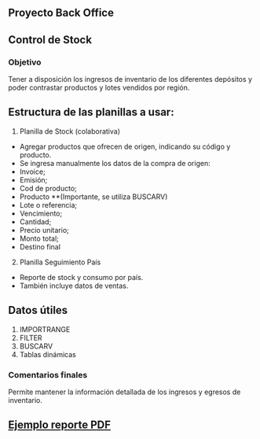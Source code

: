 ## Proyecto Back Office

## Control de Stock

### Objetivo
Tener a disposición los ingresos de inventario de los diferentes depósitos y poder contrastar productos y lotes vendidos por región.

## Estructura de las planillas a usar:

1. Planilla de Stock (colaborativa)
- Agregar productos que ofrecen de origen, indicando su código y producto.
- Se ingresa manualmente los datos de la compra de origen:
- Invoice;
- Emisión;
- Cod de producto;
- Producto **(Importante, se utiliza BUSCARV)
- Lote o referencia;
- Vencimiento;
- Cantidad;
- Precio unitario;
- Monto total;
- Destino final

2. Planilla Seguimiento País 
- Reporte de stock y consumo por país.
- También incluye datos de ventas.


## Datos útiles
1. IMPORTRANGE
2. FILTER
4. BUSCARV
3. Tablas dinámicas

### Comentarios finales

Permite mantener la información detallada de los ingresos y egresos de inventario.

## [Ejemplo reporte PDF](https://github.com/alessandro-baldo/back-office/blob/main/Seguimiento%20Pais%20-%20Inventario.pdf)


